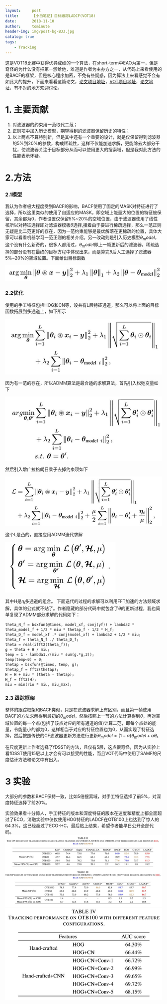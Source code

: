 ```yaml
---
layout:     post
title:      【小白笔记】目标跟踪LADCF(VOT18)
date:       2018-11-10
author:     tominute
header-img: img/post-bg-BJJ.jpg
catalog: true
tags:
    - Tracking
---
```


这是VOT18比赛中获得优异成绩的一个算法，在short-term中EAO为第一，但是奇怪的为什么没有把第一颁给他，难道是作者为主办方之一，从代码上来看使用的是BACF的框架，但是核心程序加密，不免有些疑惑，因为算法上来看感觉不会有如此大的提升，下面来看看这篇论文，[论文项目地址](https://github.com/XU-TIANYANG/LADCF)，[VOT项目地址](https://github.com/XU-TIANYANG/LADCF_VOT)，[论文地址](https://www.researchgate.net/publication/326696472_Learning_Adaptive_Discriminative_Correlation_Filters_via_Temporal_Consistency_Preserving_Spatial_Feature_Selection_for_Robust_Visual_Tracking)，有不对的地方欢迎讨论。

# 1. 主要贡献
1. 对滤波器的约束用一范取代二范；
2. 正则项中加入历史模型，期望得到的滤波器保留历史的特性；
3. 以上两点不算特别新，但是其中还有一个重要的设计，就是仅保留得到滤波器的5%到20%的参数，构成稀疏性，这样不仅能加速求解，更能除去大部分干扰，使滤波器关注于目标部分从而可以使用更大的搜索域，但是我对此方法的性能表示怀疑。

# 2.方法
### 2.1模型
我认为作者极大程度受到BACF的影响，BACF使用了固定的MASK对特征进行了选择，所以这里类似的使用了自适应的MASK，即空域上能量大的位置的特征被保留，其余都为0，作者设置仅保留5%~20%的空域位置，由于滤波器使用了线性核所以对特征选择即对滤波器模板$\theta$选择,接着由于要进行稀疏选择，那么一范正则无疑是比二范更好的存在，因为一范约束能够是最优解落在更稀疏的位置，具体大家可以看看机器学习一范正则的相关介绍。另一改动则是引入历史模型$\theta_model$，这个没有什么新奇的，很多人都用过，$\theta_model$即上一帧更新后的滤波器。稀疏选择的部分没有在最终的目标方程中体现出来，而是算完$\theta$后人工选择了滤波器5%~20%的空域位置。下面给出目标函数

![1](/img/20181110/1.JPG)

### 2.2优化
使用的手工特征包括HOG和CN等，设共有L层特征通道，那么可以将上面的目标函数拓展到多通道上，如下所示

![2](/img/20181110/2.JPG)

因为有一范的存在，所以ADMM算法是最合适的求解算法，首先引入松弛变量如下

![3](/img/20181110/3.JPG)

然后引入增广拉格朗日乘子去掉约束项如下

![4](/img/20181110/4.JPG)

这个L是凸的，直接应用ADMM迭代求解

![5](https://github.com/tominute/tominute.github.io/blob/master/img/20181110/5.JPG)

其中H是$\eta_i$多通道的组合。
下面迭代的过程的求解可以利用FFT加速的方法频域求解，具体的公式就不贴了。作者隐藏的部分代码中就包含了$\theta$的更新过程，我也简单复现了ADMM部分求解的代码如下：

```
theta_N_f = bsxfun(@times, model_xf, conj(yf)) + lambda2 * theta_model_f + 1/2 * miu * thetap_f - 1/2 * H_f;
theta_D_f = model_xf .* conj(model_xf) + lambda2 + 1/2 * miu;
theta_f = theta_N_f ./ theta_D_f;
theta = real(ifft2(theta_f));
g = theta + H / miu; 
temp = 1 - lambda1./(miu * sum(g.*g,3));
temp(temp<0) = 0;         
thetap = bsxfun(@times, temp, g);
thetap_f = fft2(thetap);
H = H + miu * (theta - thetap);
H_f = fft2(H);
miu = min(rio * miu, miu_max);
```

### 2.3 跟踪框架
整体的跟踪框架和BACF类似，只是在滤波器求解上有区别，而且第一帧使用BACF的方法求解得到最初的$\theta_model$，然后按照上一节的方法计算得到$\theta$，再对空域位置的每一个点(包括了该点对应的所有通道的值)计算二范，即每个点处的能量，令能量小的都为0，这样相当于对应的特征位置也为0，从而实现了特征选择，然后按照传统的CF滤波器更新方法进行更新${\theta}_model = (1-\alpha){\theta}_model +\alpha \theta$。

在尺度更新上作者选择了fDSST的方法，且仅有5层，这点很奇怪，因为从实验上看fDSST使用15层以上才会有可以接受的性能，而且VOT代码中使用了SAMF的尺度估计方法和论文中有出入。

# 3 实验
大部分的参数和BACF保持一致，比如5倍搜索域，对手工特征选择了前5%，对深度特征选择了前20%。

实验效果看十分惊人，手工特征的版本和深度特征的版本在速度和精度上都全面超过了ECO，消融实验中仅仅使用HOG特征的LADCF在OTB100上也达到了惊人的64.3%，这已经超过了ECO-HC，最后贴上结果，希望作者能早日公开全部代码。
![OTB](https://github.com/tominute/tominute.github.io/blob/master/img/20181110/6.JPG)
![消融实验](https://github.com/tominute/tominute.github.io/blob/master/img/20181110/7.JPG)